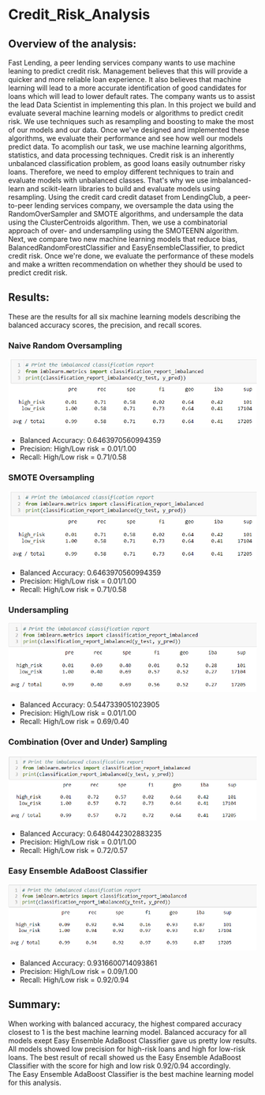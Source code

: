 # Credit_Risk_Analysis

## Overview of the analysis:
Fast Lending, a peer lending services company wants to use machine leaning to predict credit risk. Management believes that this will provide a quicker and more reliable loan experience.
It also believes that machine learning will lead to a more accurate identification of good candidates for loans which will lead to lower default rates.
The company wants us to assist the lead Data Scientist in implementing this plan. 
In this project we build and evaluate several machine learning models or algorithms to predict credit risk. We use techniques such as resampling and boosting to make the most of our models and our data.
Once we've designed and implemented these algorithms, we evaluate their performance and see how well our models predict data. To acomplish our task, we use machine learning  algorithms,
statistics, and data processing techniques.
Credit risk is an inherently unbalanced classification problem, as good loans easily outnumber risky loans. Therefore, we need to employ different techniques to train and evaluate models with unbalanced classes.
That's why we use imbalanced-learn and scikit-learn libraries to build and evaluate models using resampling.
Using the credit card credit dataset from LendingClub, a peer-to-peer lending services company, we oversample the data using the RandomOverSampler and SMOTE algorithms, and undersample the data using the ClusterCentroids algorithm.
Then, we use a combinatorial approach of over- and undersampling using the SMOTEENN algorithm. Next, we compare two new machine learning models that reduce bias, BalancedRandomForestClassifier and EasyEnsembleClassifier,
to predict credit risk. Once we're done, we evaluate the performance of these models and make a written recommendation on whether they should be used to predict credit risk.

## Results:
These are the results for all six machine learning models describing the balanced accuracy scores, the precision, and recall scores.

### Naive Random Oversampling
![pic](https://github.com/ElenaMasarsky/Credit_Risk_Analysis/blob/main/Resources/Naive%20Random%20Oversampling.png)  
* Balanced Accuracy: 0.6463970560994359  
* Precision:  High/Low risk = 0.01/1.00  
* Recall: High/Low risk = 0.71/0.58  

### SMOTE Oversampling
![pic](https://github.com/ElenaMasarsky/Credit_Risk_Analysis/blob/main/Resources/Naive%20Random%20Oversampling.png)  
* Balanced Accuracy: 0.6463970560994359 
* Precision:  High/Low risk = 0.01/1.00 
* Recall: High/Low risk = 0.71/0.58  


### Undersampling
![pic](https://github.com/ElenaMasarsky/Credit_Risk_Analysis/blob/main/Resources/Undersampling.png)  
* Balanced Accuracy: 0.5447339051023905
* Precision:  High/Low risk = 0.01/1.00 
* Recall: High/Low risk = 0.69/0.40  


### Combination (Over and Under) Sampling
![pic](https://github.com/ElenaMasarsky/Credit_Risk_Analysis/blob/main/Resources/Combination_Over_and_Under_Sampling.png)  
* Balanced Accuracy: 0.6480442302883235
* Precision:  High/Low risk = 0.01/1.00 
* Recall: High/Low risk = 0.72/0.57

### Easy Ensemble AdaBoost Classifier
![pic](https://github.com/ElenaMasarsky/Credit_Risk_Analysis/blob/main/Resources/Easy_Ensemble_AdaBoost_Classifier.png)  
* Balanced Accuracy: 0.9316600714093861
* Precision:  High/Low risk = 0.09/1.00   
* Recall: High/Low risk = 0.92/0.94


## Summary:  
When working with balanced accuracy, the highest compared accuracy closest to 1 is the best machine learning model. Balanced accuracy for all models exept Easy Ensemble AdaBoost Classifier gave us pretty low results.
All models showed low precision for high-risk loans and high for low-risk loans.
The best result of recall showed us the Easy Ensemble AdaBoost Classifier with the score for high and low risk 0.92/0.94 accordingly.  
The Easy Ensemble AdaBoost Classifier is the best machine learning model for this analysis.


